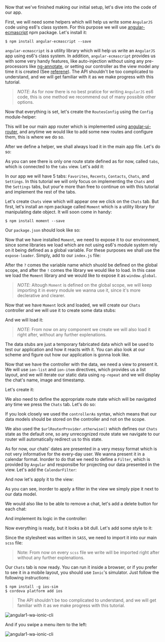 Now that we've finished making our initial setup, let's dive into the code of our app.

First, we will need some helpers which will help us write some `AngularJS` code using es6's class system. For this purpose we will use [angular-ecmascript](https://github.com/DAB0mB/angular-ecmascript) npm package. Let's install it:

    $ npm install angular-ecmascript --save

`angular-ecmascript` is a utility library which will help us write an `AngularJS` app using es6's class system. In addition, `angular-ecmascript` provides us with some very handy features, like auto-injection without using any pre-processors like [ng-annotate](https://github.com/olov/ng-annotate), or setting our controller as the view model any time it is created (See [referene](/api/1.3.11/reactive)). The API shouldn't be too complicated to understand, and we will get familiar with it as we make progress with this tutorial.

> *NOTE*: As for now there is no best pratice for writing `AngularJS` es6 code, this is one method we recommend out of many possible other options.

Now that everything is set, let's create the `RoutesConfig` using the `Config` module-helper:

<diffbox tutorial="ionic-tutorial" step="2.2"></diffbox>

This will be our main app router which is implemented using [angular-ui-router](https://atmospherejs.com/angularui/angular-ui-router), and anytime we would like to add some new routes and configure them, this is where we do so.

After we define a helper, we shall always load it in the main app file. Let's do so:

<diffbox tutorial="ionic-tutorial" step="2.3"></diffbox>

As you can see there is only one route state defined as for now, called `tabs`, which is connected to the `tabs` view. Let's add it:

<diffbox tutorial="ionic-tutorial" step="2.4"></diffbox>

In our app we will have 5 tabs: `Favorites`, `Recents`, `Contacts`, `Chats`, and `Settings`. In this tutorial we will only focus on implementing the `Chats` and the `Settings` tabs, but your'e more than free to continue on with this tutorial and implement the rest of the tabs.

Let's create `Chats` view which will appear one we click on the `Chats` tab. But first, let's install an npm package called `Moment` which is a utility library for manipulating date object. It will soon come in handy:

    $ npm install moment --save

Our `package.json` should look like so:

<diffbox tutorial="ionic-tutorial" step="2.5"></diffbox>

Now that we have installed `Moment`, we need to expose it to our environment, since some libraries we load which are not using es6's module system rely on it being defined as a global variable. For these purposes we shall use the `expose-loader`. Simply, add to our `index.js` file:

<diffbox tutorial="ionic-tutorial" step="2.6"></diffbox>

After the `?` comes the variable name which shuold be defined on the global scope, and after the `!` comes the library we would like to load. In this case we load the `Moment` library and we would like to expose it as `window.global`.

> *NOTE*: Altough `Moment` is defined on the global scope, we will keep importing it in every module we wanna use it, since it's more declerative and clearer.

Now that we have `Moment` lock and loaded, we will create our `Chats` controller and we will use it to create some data stubs:

<diffbox tutorial="ionic-tutorial" step="2.7"></diffbox>

And we will load it:

<diffbox tutorial="ionic-tutorial" step="2.8"></diffbox>

> *NOTE*: From now on any component we create we will also load it right after, without any further explenations.

The data stubs are just a temporary fabricated data which will be used to test our application and how it reacts with it. You can also look at our scheme and figure out how our application is gonna look like.

Now that we have the controller with the data, we need a view to present it. We will use `ion-list` and `ion-item` directives, which provides us a list layout, and we will iterate our static data using `ng-repeat` and we will display the chat's name, image and timestamp.

Let's create it:

<diffbox tutorial="ionic-tutorial" step="2.9"></diffbox>

We also need to define the appropriate route state which will be navigated any time we press the `Chats` tab. Let's do so:

<diffbox tutorial="ionic-tutorial" step="2.10"></diffbox>

If you look closely we used the `controllerAs` syntax, which means that our data models should be stored on the controller and not on the scope.

We also used the `$urlRouterProvider.otherwise()` which defines our `Chats` state as the default one, so any unrecognized route state we navigate to our router will automatically redirect us to this state.

As for now, our chats' dates are presented in a very messy format which is not very informative for the every-day user. We wanna present it in a calendar format. Inorder to do that we need to define a `Filter`, which is provided by `Angular` and responsibe for projecting our data presented in the view. Let's add the `CalendarFilter`:

<diffbox tutorial="ionic-tutorial" step="2.11"></diffbox>

<diffbox tutorial="ionic-tutorial" step="2.12"></diffbox>

And now let's apply it to the view:

<diffbox tutorial="ionic-tutorial" step="2.13"></diffbox>

As you can see, inorder to apply a filter in the view we simply pipe it next to our data model.

We would also like to be able to remove a chat, let's add a delete button for each chat:

<diffbox tutorial="ionic-tutorial" step="2.14"></diffbox>

And implement its logic in the controller:

<diffbox tutorial="ionic-tutorial" step="2.15"></diffbox>

Now everything is ready, but it looks a bit dull. Let's add some style to it:

<diffbox tutorial="ionic-tutorial" step="2.16"></diffbox>

Since the stylesheet was written in `SASS`, we need to import it into our main `scss` file:

<diffbox tutorial="ionic-tutorial" step="2.17"></diffbox>

> Note: From now on every `scss` file we write will be imported right after without any further explenations.

Our `Chats` tab is now ready. You can run it inside a browser, or if you prefer to see it in a mobile layout, you should use `Ionic`'s simulator. Just follow the following instructions:

    $ npm install -g ios-sim
    $ cordova platform add ios 
    
> The API shouldn't be too complicated to understand, and we will get familiar with it as we make progress with this tutorial.

![angular1-wa-ionic-cli](/assets/tutorials/angular1-whatsapp-ionic-cli/1.png)

And if you swipe a menu item to the left:

![angular1-wa-ionic-cli](/assets/tutorials/angular1-whatsapp-ionic-cli/2.png)
